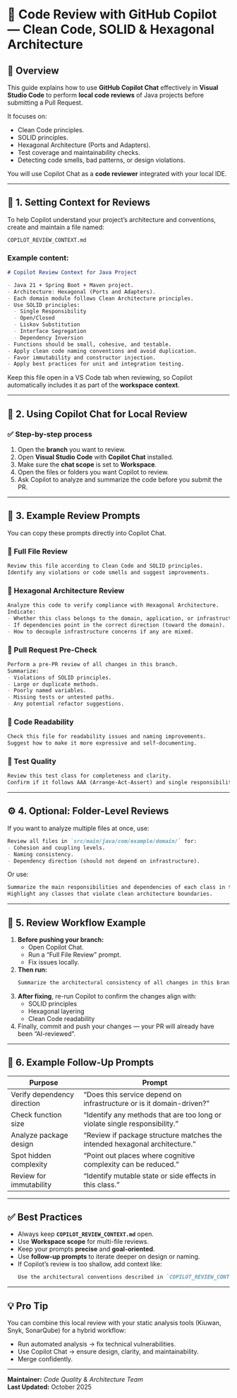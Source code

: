 # 🧹 Code Review with GitHub Copilot — Clean Code, SOLID & Hexagonal Architecture

## 🧩 Overview

This guide explains how to use **GitHub Copilot Chat** effectively in **Visual Studio Code** to perform **local code reviews** of Java projects before submitting a Pull Request.

It focuses on:
- Clean Code principles.
- SOLID principles.
- Hexagonal Architecture (Ports and Adapters).
- Test coverage and maintainability checks.
- Detecting code smells, bad patterns, or design violations.

You will use Copilot Chat as a **code reviewer** integrated with your local IDE.

---

## 🧠 1. Setting Context for Reviews

To help Copilot understand your project’s architecture and conventions, create and maintain a file named:

```text
COPILOT_REVIEW_CONTEXT.md
```

### Example content:

```markdown
# Copilot Review Context for Java Project

- Java 21 + Spring Boot + Maven project.
- Architecture: Hexagonal (Ports and Adapters).
- Each domain module follows Clean Architecture principles.
- Use SOLID principles:
  - Single Responsibility
  - Open/Closed
  - Liskov Substitution
  - Interface Segregation
  - Dependency Inversion
- Functions should be small, cohesive, and testable.
- Apply clean code naming conventions and avoid duplication.
- Favor immutability and constructor injection.
- Apply best practices for unit and integration testing.
```

Keep this file open in a VS Code tab when reviewing, so Copilot automatically includes it as part of the **workspace context**.

---

## 💬 2. Using Copilot Chat for Local Review

### ✅ Step-by-step process

1. Open the **branch** you want to review.
2. Open **Visual Studio Code** with **Copilot Chat** installed.
3. Make sure the **chat scope** is set to **Workspace**.
4. Open the files or folders you want Copilot to review.
5. Ask Copilot to analyze and summarize the code before you submit the PR.

---

## 🧩 3. Example Review Prompts

You can copy these prompts directly into Copilot Chat.

### 🔹 Full File Review

```markdown
Review this file according to Clean Code and SOLID principles.
Identify any violations or code smells and suggest improvements.
```

### 🔹 Hexagonal Architecture Review

```markdown
Analyze this code to verify compliance with Hexagonal Architecture.
Indicate:
- Whether this class belongs to the domain, application, or infrastructure layer.
- If dependencies point in the correct direction (toward the domain).
- How to decouple infrastructure concerns if any are mixed.
```

### 🔹 Pull Request Pre-Check

```markdown
Perform a pre-PR review of all changes in this branch.
Summarize:
- Violations of SOLID principles.
- Large or duplicate methods.
- Poorly named variables.
- Missing tests or untested paths.
- Any potential refactor suggestions.
```

### 🔹 Code Readability

```markdown
Check this file for readability issues and naming improvements.
Suggest how to make it more expressive and self-documenting.
```

### 🔹 Test Quality

```markdown
Review this test class for completeness and clarity.
Confirm if it follows AAA (Arrange-Act-Assert) and single responsibility per test.
```

---

## ⚙️ 4. Optional: Folder-Level Reviews

If you want to analyze multiple files at once, use:

```markdown
Review all files in `src/main/java/com/example/domain/` for:
- Cohesion and coupling levels.
- Naming consistency.
- Dependency direction (should not depend on infrastructure).
```

Or use:
```markdown
Summarize the main responsibilities and dependencies of each class in this folder.
Highlight any classes that violate clean architecture boundaries.
```

---

## 🧰 5. Review Workflow Example

1. **Before pushing your branch:**
   - Open Copilot Chat.
   - Run a “Full File Review” prompt.
   - Fix issues locally.
2. **Then run:**
   ```markdown
   Summarize the architectural consistency of all changes in this branch.
   ```
3. **After fixing**, re-run Copilot to confirm the changes align with:
   - SOLID principles
   - Hexagonal layering
   - Clean Code readability
4. Finally, commit and push your changes — your PR will already have been “AI-reviewed”.

---

## 🧭 6. Example Follow-Up Prompts

| Purpose | Prompt |
|----------|---------|
| Verify dependency direction | “Does this service depend on infrastructure or is it domain-driven?” |
| Check function size | “Identify any methods that are too long or violate single responsibility.” |
| Analyze package design | “Review if package structure matches the intended hexagonal architecture.” |
| Spot hidden complexity | “Point out places where cognitive complexity can be reduced.” |
| Review for immutability | “Identify mutable state or side effects in this class.” |

---

## ✅ Best Practices

- Always keep **`COPILOT_REVIEW_CONTEXT.md`** open.
- Use **Workspace scope** for multi-file reviews.
- Keep your prompts **precise** and **goal-oriented**.
- Use **follow-up prompts** to iterate deeper on design or naming.
- If Copilot’s review is too shallow, add context like:
  ```markdown
  Use the architectural conventions described in `COPILOT_REVIEW_CONTEXT.md`.
  ```

---

## 💡 Pro Tip

You can combine this local review with your static analysis tools (Kiuwan, Snyk, SonarQube) for a hybrid workflow:

- Run automated analysis → fix technical vulnerabilities.
- Use Copilot Chat → ensure design, clarity, and maintainability.
- Merge confidently.

---

**Maintainer:** *Code Quality & Architecture Team*  
**Last Updated:** October 2025
